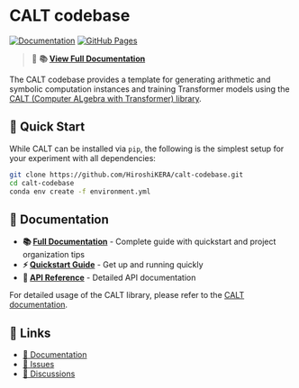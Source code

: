 # CALT codebase

[![Documentation](https://img.shields.io/badge/docs-latest-brightgreen.svg)](https://hiroshikera.github.io/calt-codebase/)
[![GitHub Pages](https://img.shields.io/badge/GitHub%20Pages-View%20Documentation-blue.svg)](https://hiroshikera.github.io/calt-codebase/)

> 📖 **📚 [View Full Documentation](https://hiroshikera.github.io/calt-codebase/)**

The CALT codebase provides a template for generating arithmetic and symbolic computation instances and training Transformer models using the [CALT (Computer ALgebra with Transformer) library](https://github.com/HiroshiKERA/calt).

## 🚀 Quick Start

While CALT can be installed via `pip`, the following is the simplest setup for your experiment with all dependencies:

```bash
git clone https://github.com/HiroshiKERA/calt-codebase.git
cd calt-codebase
conda env create -f environment.yml 
```

## 📖 Documentation

- **📚 [Full Documentation](https://hiroshikera.github.io/calt-codebase/)** - Complete guide with quickstart and project organization tips
- **⚡ [Quickstart Guide](https://hiroshikera.github.io/calt-codebase/quickstart/)** - Get up and running quickly
- **🔧 [API Reference](https://hiroshikera.github.io/calt-codebase/)** - Detailed API documentation

For detailed usage of the CALT library, please refer to the [CALT documentation](https://hiroshikera.github.io/calt/).

## 🔗 Links

- [📖 Documentation](https://hiroshikera.github.io/calt-codebase/)
- [🐛 Issues](https://github.com/HiroshiKERA/calt-codebase/issues)
- [💬 Discussions](https://github.com/HiroshiKERA/calt-codebase/discussions)